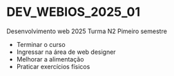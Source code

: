 # DEV_WEBIOS_2025_01

Desenvolvimento web 2025 Turma N2 Pimeiro semestre
- Terminar o curso 
- Ingressar na área de web designer
- Melhorar a alimentação 
- Praticar exercícios físicos
